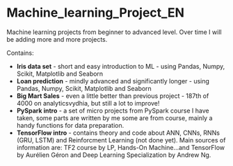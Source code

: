 # Machine_learning_Project_EN
Machine learning projects from beginner to advanced level. Over time I will be adding more and more projects.

Contains:
- **Iris data set** - short and easy introduction to ML - using Pandas, Numpy, Scikit, Matplotlib and Seaborn
- **Loan prediction** - mindly advanced and significantly longer - using Pandas, Numpy, Scikit, Matplotlib and Seaborn
- **Big Mart Sales** - even a little better than previous project - 187th of 4000 on analyticsvydhia, but still a lot to improve!
- **PySpark intro** - a set of micro projects from PySpark course I have taken, some parts are written by me some are from course,
mainly a handy functions for data preparation.
- **TensorFlow intro** - contains theory and code about ANN, CNNs, RNNs (GRU, LSTM) and Reinforcment Learning (not done yet). Main sources of information are: TF2 course by LP, Hands-On Machine...and TensorFlow by Aurélien Géron and Deep Learning Specialization by Andrew Ng.
